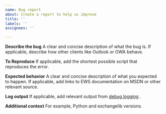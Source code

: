 ```yaml
---
name: Bug report
about: Create a report to help us improve
title: ''
labels: ''
assignees: ''

---
```


**Describe the bug**
A clear and concise description of what the bug is. If applicable, describe how other clients like Outlook or OWA behave.

**To Reproduce**
If applicable, add the shortest possible script that reproduces the error.

**Expected behavior**
A clear and concise description of what you expected to happen. If applicable, add links to EWS documentation on MSDN or other relevant source.

**Log output**
If applicable, add relevant output from [debug logging](https://ecederstrand.github.io/exchangelib/#troubleshooting) .

**Additional context**
For example, Python and exchangelib versions.
